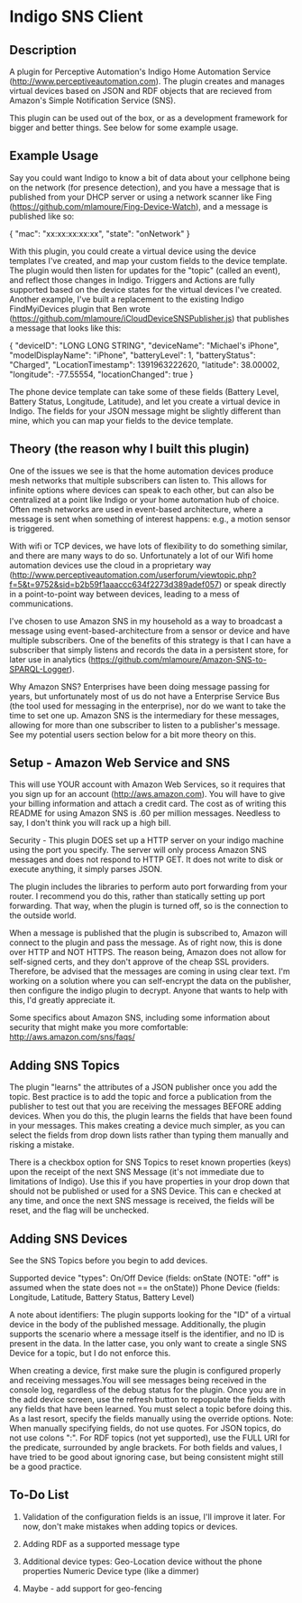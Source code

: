 Indigo SNS Client
===========================

Description
---
A plugin for Perceptive Automation's Indigo Home Automation Service (http://www.perceptiveautomation.com).  The plugin creates and manages virtual devices based on JSON and RDF objects that are recieved from Amazon's Simple Notification Service (SNS).

This plugin can be used out of the box, or as a development framework for bigger and better things.  See below for some example usage.

Example Usage
---
Say you could want Indigo to know a bit of data about your cellphone being on the network (for presence detection), and you have a message that is published from your DHCP server or using a network scanner like Fing (https://github.com/mlamoure/Fing-Device-Watch), and a message is published like so:

{
	"mac": "xx:xx:xx:xx:xx",
	"state": "onNetwork"
}

With this plugin, you could create a virtual device using the device templates I've created, and map your custom fields to the device template.  The plugin would then listen for updates for the "topic" (called an event), and reflect those changes in Indigo.  Triggers and Actions are fully supported based on the device states for the virtual devices I've created.  Another example, I've built a replacement to the existing Indigo FindMyiDevices plugin that Ben wrote (https://github.com/mlamoure/iCloudDeviceSNSPublisher.js) that publishes a message that looks like this:

{
    "deviceID": "LONG LONG STRING",
    "deviceName": "Michael's iPhone",
    "modelDisplayName": "iPhone",
    "batteryLevel": 1,
    "batteryStatus": "Charged",
    "LocationTimestamp": 1391963222620,
    "latitude": 38.00002,
    "longitude": -77.55554,
    "locationChanged": true
}

The phone device template can take some of these fields (Battery Level, Battery Status, Longitude, Latitude), and let you create a virtual device in Indigo.  The fields for your JSON message might be slightly different than mine, which you can map your fields to the device template.

Theory (the reason why I built this plugin)
---
One of the issues we see is that the home automation devices produce mesh networks that multiple subscribers can listen to.  This allows for infinite options where devices can speak to each other, but can also be centralized at a point like Indigo or your home automation hub of choice.  Often mesh networks are used in event-based architecture, where a message is sent when something of interest happens: e.g., a motion sensor is triggered.

With wifi or TCP devices, we have lots of flexibility to do something similar, and there are many ways to do so.  Unfortunately a lot of our Wifi home automation devices use the cloud in a proprietary way (http://www.perceptiveautomation.com/userforum/viewtopic.php?f=5&t=9752&sid=b2b59f1aaaccc634f2273d389adef057) or speak directly in a point-to-point way between devices, leading to a mess of communications.

I've chosen to use Amazon SNS in my household as a way to broadcast a message using event-based-architecture from a sensor or device and have multiple subscribers.  One of the benefits of this strategy is that I can have a subscriber that simply listens and records the data in a persistent store, for later use in analytics (https://github.com/mlamoure/Amazon-SNS-to-SPARQL-Logger).

Why Amazon SNS?  Enterprises have been doing message passing for years, but unfortunately most of us do not have a Enterprise Service Bus (the tool used for messaging in the enterprise),  nor do we want to take the time to set one up.  Amazon SNS is the intermediary for these messages, allowing for more than one subscriber to listen to a publisher's message.  See my potential users section below for a bit more theory on this.

Setup - Amazon Web Service and SNS
---
This will use YOUR account with Amazon Web Services, so it requires that you sign up for an account (http://aws.amazon.com).  You will have to give your billing information and attach a credit card.  The cost as of writing this README for using Amazon SNS is .60 per million messages.  Needless to say, I don't think you will rack up a high bill.

Security - This plugin DOES set up a HTTP server on your indigo machine using the port you specify.  The server will only process Amazon SNS messages and does not respond to HTTP GET.  It does not write to disk or execute anything, it simply parses JSON.

The plugin includes the libraries to perform auto port forwarding from your router.  I recommend you do this, rather than statically setting up port forwarding.  That way, when the plugin is turned off, so is the connection to the outside world.

When a message is published that the plugin is subscribed to, Amazon will connect to the plugin and pass the message.  As of right now, this is done over HTTP and NOT HTTPS.  The reason being, Amazon does not allow for self-signed certs, and they don't approve of the cheap SSL providers.  Therefore, be advised that the messages are coming in using clear text.  I'm working on a solution where you can self-encrypt the data on the publisher, then configure the indigo plugin to decrypt.  Anyone that wants to help with this, I'd greatly appreciate it.

Some specifics about Amazon SNS, including some information about security that might make you more comfortable: http://aws.amazon.com/sns/faqs/

Adding SNS Topics
---
The plugin "learns" the attributes of a JSON publisher once you add the topic.  Best practice is to add the topic and force a publication from the publisher to test out that you are receiving the messages BEFORE adding devices.  When you do this, the plugin learns the fields that have been found in your messages.  This makes creating a device much simpler, as you can select the fields from drop down lists rather than typing them manually and risking a mistake.

There is a checkbox option for SNS Topics to reset known properties (keys) upon the receipt of the next SNS Message (it's not immediate due to limitations of Indigo).  Use this if you have properties in your drop down that should not be published or used for a SNS Device.  This can e checked at any time, and once the next SNS message is received, the fields will be reset, and the flag will be unchecked.

Adding SNS Devices
---
See the SNS Topics before you begin to add devices.

Supported device "types":
	On/Off Device (fields: onState (NOTE: "off" is assumed when the state does not == the onState))
	Phone Device (fields: Longitude, Latitude, Battery Status, Battery Level)

A note about identifiers: The plugin supports looking for the "ID" of a virtual device in the body of the published message.  Additionally, the plugin supports the scenario where a message itself is the identifier, and no ID is present in the data.  In the latter case, you only want to create a single SNS Device for a topic, but I do not enforce this.

When creating a device, first make sure the plugin is configured properly and receiving messages.You will see messages being received in the console log, regardless of the debug status for the plugin.  Once you are in the add device screen, use the refresh button to repopulate the fields with any fields that have been learned.  You must select a topic before doing this.  As a last resort, specify the fields manually using the override options.  Note: When manually specifying fields, do not use quotes.  For JSON topics, do not use colons ":".  For RDF topics (not yet supported), use the FULL URI for the predicate, surrounded by angle brackets.  For both fields and values, I have tried to be good about ignoring case, but being consistent might still be a good practice.

To-Do List
---
1. Validation of the configuration fields is an issue, I'll improve it later.  For now, don't make mistakes when adding topics or devices.

2. Adding RDF as a supported message type

3. Additional device types:
	Geo-Location device without the phone properties
	Numeric Device type (like a dimmer)

4. Maybe - add support for geo-fencing




